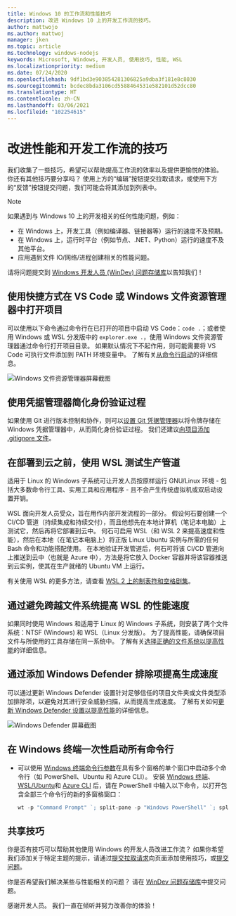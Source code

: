 ```yaml
---
title: Windows 10 的工作流和性能技巧
description: 改进 Windows 10 上的开发工作流的技巧。
author: mattwojo
ms.author: mattwoj
manager: jken
ms.topic: article
ms.technology: windows-nodejs
keywords: Microsoft, Windows, 开发人员, 使用技巧, 性能, WSL
ms.localizationpriority: medium
ms.date: 07/24/2020
ms.openlocfilehash: 9df1bd3e903854281306825a9dba3f181e8c8030
ms.sourcegitcommit: bcdec8bda3106cd5588464531e582101d52dcc80
ms.translationtype: HT
ms.contentlocale: zh-CN
ms.lasthandoff: 03/06/2021
ms.locfileid: "102254615"
---
```

# <a name="tips-for-improving-performance-and-development-workflows"></a>改进性能和开发工作流的技巧

我们收集了一些技巧，希望可以帮助提高工作流的效率以及提供更愉悦的体验。 你还有其他技巧要分享吗？ 使用上方的“编辑”按钮提交拉取请求，或使用下方的“反馈”按钮提交问题，我们可能会将其添加到列表中。

> [!NOTE]
> 如果遇到与 Windows 10 上的开发相关的任何性能问题，例如：
> - 在 Windows 上，开发工具（例如编译器、链接器等）运行的速度不及预期。
> - 在 Windows 上，运行时平台（例如节点、.NET、Python）运行的速度不及其他平台。
> - 应用遇到文件 IO/网络/进程创建相关的性能问题。 
> 
> 请将问题提交到 [Windows 开发人员 (WinDev) 问题存储库](https://github.com/microsoft/WinDev)以告知我们！

## <a name="use-shortcuts-to-open-a-project-in-vs-code-or-windows-file-explorer"></a>使用快捷方式在 VS Code 或 Windows 文件资源管理器中打开项目

可以使用以下命令通过命令行在已打开的项目中启动 VS Code：`code .`；或者使用 Windows 或 WSL 分发版中的 `explorer.exe .`，使用 Windows 文件资源管理器通过命令行打开项目目录。 如果默认情况下不起作用，则可能需要将 VS Code 可执行文件添加到 PATH 环境变量中。 了解有关[从命令行启动](https://code.visualstudio.com/docs/editor/command-line#_launching-from-command-line)的详细信息。

![Windows 文件资源管理器屏幕截图](../images/wsl-file-explorer.png)

## <a name="use-the-credential-manager-to-your-streamline-authentication-process"></a>使用凭据管理器简化身份验证过程

如果使用 Git 进行版本控制和协作，则可以[设置 Git 凭据管理器](/windows/wsl/tutorials/wsl-git#git-credential-manager-setup)以将令牌存储在 Windows 凭据管理器中，从而简化身份验证过程。 我们还建议[向项目添加 .gitignore 文件](/windows/wsl/tutorials/wsl-git#adding-a-git-ignore-file)。

## <a name="use-wsl-for-testing-your-production-pipeline-before-deploying-to-the-cloud"></a>在部署到云之前，使用 WSL 测试生产管道

适用于 Linux 的 Windows 子系统可让开发人员按原样运行 GNU/Linux 环境 - 包括大多数命令行工具、实用工具和应用程序 - 且不会产生传统虚拟机或双启动设置开销。

WSL 面向开发人员受众，旨在用作内部开发流程的一部分。 假设何石要创建一个 CI/CD 管道（持续集成和持续交付），而且他想先在本地计算机（笔记本电脑）上测试它，然后再将它部署到云中。 何石可启用 WSL（和 WSL 2 来提高速度和性能），然后在本地（在笔记本电脑上）将正版 Linux Ubuntu 实例与所需的任何 Bash 命令和功能搭配使用。 在本地验证开发管道后，何石可将该 CI/CD 管道向上推送到云中（也就是 Azure 中），方法是将它放入 Docker 容器并将该容器推送到云实例，使其在生产就绪的 Ubuntu VM 上运行。

有关使用 WSL 的更多方法，请查看 [WSL 2 上的制表符和空格剧集](https://channel9.msdn.com/Shows/Tabs-vs-Spaces/WSL2-Code-faster-on-the-Windows-Subsystem-for-Linux)。

## <a name="improve-performance-speed-for-wsl-by-not-crossing-over-file-systems"></a>通过避免跨越文件系统提高 WSL 的性能速度

如果同时使用 Windows 和适用于 Linux 的 Windows 子系统，则安装了两个文件系统：NTSF (Windows) 和 WSL（Linux 分发版）。 为了提高性能，请确保项目文件与所使用的工具存储在同一系统中。 了解有关[选择正确的文件系统以提高性能](/windows/wsl/compare-versions#use-the-linux-file-system-for-faster-performance)的详细信息。

## <a name="improve-build-speeds-by-adding-windows-defender-exclusions"></a>通过添加 Windows Defender 排除项提高生成速度

可以通过更新 Windows Defender 设置针对足够信任的项目文件夹或文件类型添加排除项，以避免对其进行安全威胁扫描，从而提高生成速度。 了解有关如何[更新 Windows Defender 设置以提高性能](../android/defender-settings.md)的详细信息。

![Windows Defender 屏幕截图](../images/windows-defender-exclusions.png)

## <a name="launch-all-your-command-lines-in-windows-terminal-at-once"></a>在 Windows 终端一次性启动所有命令行

* 可以使用 [Windows 终端命令行参数](/windows/terminal/command-line-arguments?tabs=powershell#multiple-panes)在具有多个窗格的单个窗口中启动多个命令行（如 PowerShell、Ubuntu 和 Azure CLI）。 安装 [Windows 终端](/windows/terminal/get-started)、[WSL/Ubuntu](/windows/wsl/install-win10)和 [Azure CLI](/cli/azure/install-azure-cli?view=azure-cli-latest) 后，请在 PowerShell 中输入以下命令，以打开包含全部三个命令行的新的多窗格窗口：

    ```powershell
    wt -p "Command Prompt" `; split-pane -p "Windows PowerShell" `; split-pane -H wsl.exe
    ```

## <a name="share-your-tips"></a>共享技巧

你是否有技巧可以帮助其他使用 Windows 的开发人员改进工作流？ 如果你希望我们添加关于特定主题的提示，请通过[提交拉取请求](https://github.com/MicrosoftDocs/windows-uwp/edit/docs/hub/dev-environment/overview.md)向页面添加使用技巧，或[提交问题](https://github.com/MicrosoftDocs/windows-uwp/issues/new?title=&body=%0A%0A%5BEnter%20feedback%20here%5D%0A%0A%0A---%0A%23%23%23%23%20Document%20Details%0A%0A%E2%9A%A0%20*Do%20not%20edit%20this%20section.%20It%20is%20required%20for%20docs.microsoft.com%20%E2%9E%9F%20GitHub%20issue%20linking.*%0A%0A*%20ID%3A%207779352b-7b4e-dad8-7c1b-b9aba2c5e561%0A*%20Version%20Independent%20ID%3A%20a5b81b80-87a1-b6e2-8936-baf6c1a0b9c5%0A*%20Content%3A%20%5BSet%20up%20your%20Windows%2010%20development%20environment%5D(https%3A%2F%2Fdocs.microsoft.com%2Fen-us%2Fwindows%2Fdev-environment%2Foverview)%0A*%20Content%20Source%3A%20%5Bhub%2Fdev-environment%2Foverview.md%5D(https%3A%2F%2Fgithub.com%2FMicrosoftDocs%2Fwindows-uwp%2Fblob%2Fdocs%2Fhub%2Fdev-environment%2Foverview.md)%0A*%20Product%3A%20**dev-environment**%0A*%20Technology%3A%20**windows-nodejs**)。

你是否希望我们解决某些与性能相关的问题？ 请在 [WinDev 问题存储库](https://github.com/microsoft/windev)中提交问题。

感谢开发人员。 我们一直在倾听并努力改善你的体验！

